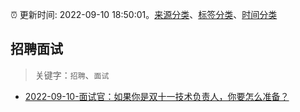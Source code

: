 :alarm_clock: 更新时间: 2022-09-10 18:50:01。[来源分类](../README.md)、[标签分类](../TAGS.md)、[时间分类](../TIMELINE.md)

## 招聘面试


> 关键字：`招聘`、`面试`



- [2022-09-10-面试官：如果你是双十一技术负责人，你要怎么准备？](https://toutiao.io/k/wsy1c4f) 